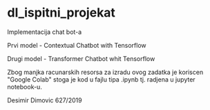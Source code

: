 # dl_ispitni_projekat
Implementacija chat bot-a 

Prvi model - Contextual Chatbot with Tensorflow

Drugi model - Transformer Chatbot whit Tensorflow

Zbog manjka racunarskih resorsa za izradu ovog zadatka je koriscen "Google Colab" stoga je kod u fajlu tipa .ipynb tj. radjena u jupyter notebook-u.

Desimir Dimovic 627/2019
